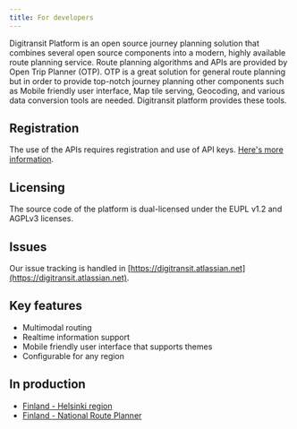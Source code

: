```yaml
---
title: For developers
---
```


Digitransit Platform is an open source journey planning solution that combines several open source components into a
modern, highly available route planning service. Route planning algorithms and APIs are provided by Open Trip Planner
(OTP). OTP is a great solution for general route planning but in order to provide top-notch journey planning other
components such as Mobile friendly user interface, Map tile serving, Geocoding, and various data conversion tools are
needed. Digitransit platform provides these tools.

## Registration
The use of the APIs requires registration and use of API keys. [Here's more information](api-registration).

## Licensing
The source code of the platform is dual-licensed under the EUPL v1.2 and AGPLv3 licenses.

## Issues
Our issue tracking is handled in [https://digitransit.atlassian.net](https://digitransit.atlassian.net).

## Key features
* Multimodal routing
* Realtime information support
* Mobile friendly user interface that supports themes
* Configurable for any region

## In production
* [Finland - Helsinki region](http://reittiopas.hsl.fi/)
* [Finland - National Route Planner](http://opas.matka.fi/)
